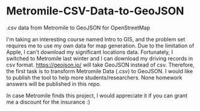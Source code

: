 # Metromile-CSV-Data-to-GeoJSON
.csv data from Metromile to GeoJSON for OpenStreetMap

I'm taking an interesting course named Intro to GIS, and the problem set requires me to use my own data for map generation. Due to the limitation of Apple, I can't download my significant locations data. Fortunately, I switched to Metromile last winter and I can download my driving records in csv format. https://geojson.io/ will take GeoJSON instead of csv. Therefore, the first task is to transform Metromile Data (.csv) to GeoJSON. I would like to publish the tool to help more students/researchers. None homework answers will be published in this repo.

In case Metromile finds this project, I would appreciate it if you can grant me a discount for the insurance :)
